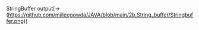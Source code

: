 StringBuffer output[->(https://github.com/miileegowda/JAVA/blob/main/2b.String_buffer/Stringbuffer.png)]
